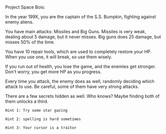 Project Space Bois:

In the year 199X, you are the captain of the S.S. Bumpkin, fighting against enemy aliens.

You have main attacks: Missiles and Big Guns. Missiles is very weak, dealing about 5 damage, but it never misses. Big guns does 25 damage, but misses 50% of the time.

You have 10 repair tools, which are used to completely restore your HP. When you use one, it will break, so use them wisely.

If you run out of health, you lose the game, and the enemies get stronger. Don't worry, you get more HP as you progress.

Every time you attack, the enemy does as well, randomly deciding which attack to use. Be careful, some of them have very strong attacks.


There are a few secrets hidden as well. Who knows? Maybe finding both of them unlocks a third.
    
    Hint 1: Try some star gazing
    
    Hint 2: spelling is hard sometimes
    
    Hint 3: Your cursor is a traitor


